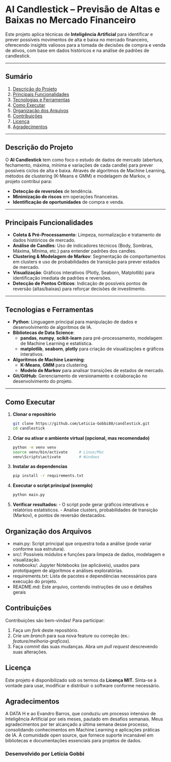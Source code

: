 # **AI Candlestick – Previsão de Altas e Baixas no Mercado Financeiro**

Este projeto aplica técnicas de **Inteligência Artificial** para identificar e prever possíveis movimentos de alta e baixa no mercado financeiro, oferecendo insights valiosos para a tomada de decisões de compra e venda de ativos, com base em dados históricos e na análise de padrões de candlestick.

---

## **Sumário**

1. [Descrição do Projeto](#descrição-do-projeto)  
2. [Principais Funcionalidades](#principais-funcionalidades)  
3. [Tecnologias e Ferramentas](#tecnologias-e-ferramentas)  
4. [Como Executar](#como-executar)  
5. [Organização dos Arquivos](#organização-dos-arquivos)  
6. [Contribuições](#contribuições)  
7. [Licença](#licença)  
8. [Agradecimentos](#agradecimentos)

---

## **Descrição do Projeto**

O **AI Candlestick** tem como foco o estudo de dados de mercado (abertura, fechamento, máxima, mínima e variações de cada candle) para prever possíveis ciclos de alta e baixa. Através de algoritmos de Machine Learning, métodos de clustering (K-Means e GMM) e modelagem de Markov, o projeto contribui para:
- **Detecção de reversões** de tendência.  
- **Minimização de riscos** em operações financeiras.  
- **Identificação de oportunidades** de compra e venda.  

---

## **Principais Funcionalidades**

- **Coleta & Pré-Processamento**: Limpeza, normalização e tratamento de dados históricos de mercado.  
- **Análise de Candles**: Uso de indicadores técnicos (Body, Sombras, Máxima, Mínima, etc.) para entender padrões dos candles.  
- **Clustering & Modelagem de Markov**: Segmentação de comportamentos em clusters e uso de probabilidades de transição para prever estados de mercado.  
- **Visualização**: Gráficos interativos (Plotly, Seaborn, Matplotlib) para identificação imediata de padrões e reversões.  
- **Detecção de Pontos Críticos**: Indicação de possíveis pontos de reversão (altas/baixas) para reforçar decisões de investimento.

---

## **Tecnologias e Ferramentas**

- **Python**: Linguagem principal para manipulação de dados e desenvolvimento de algoritmos de IA.  
- **Bibliotecas de Data Science**:  
  - **pandas**, **numpy**, **scikit-learn** para pré-processamento, modelagem de Machine Learning e estatística.  
  - **matplotlib**, **seaborn**, **plotly** para criação de visualizações e gráficos interativos.  
- **Algoritmos de Machine Learning**:  
  - **K-Means**, **GMM** para clustering.  
  - **Modelo de Markov** para analisar transições de estados de mercado.  
- **Git/GitHub**: Gerenciamento de versionamento e colaboração no desenvolvimento do projeto.

---

## **Como Executar**

1. **Clonar o repositório**  
   ```bash
   git clone https://github.com/Leticia-Gobbi88/candlestick.git
   cd candlestick
   
2. **Criar ou ativar o ambiente virtual (opcional, mas recomendado)**  
   ```bash
   python -m venv venv
   source venv/bin/activate     # Linux/Mac
   venv\Scripts\activate        # Windows
   
 3. **Instalar as dependencias**  
    ```bash
    pip install -r requirements.txt

 4. **Executar o script principal (exemplo)**  
    ```bash
    python main.py

  5. **Verificar resultados:**
    -  O script pode gerar gráficos interativos e relatórios estatísticos.
    - Analise clusters, probabilidades de transição (Markov), e pontos de reversão destacados.


## **Organização dos Arquivos**

   - main.py: Script principal que orquestra toda a análise (pode variar conforme sua estrutura).
   - src/: Possíveis módulos e funções para limpeza de dados, modelagem e visualização.
   - notebooks/: Jupyter Notebooks (se aplicáveis), usados para prototipagem de algoritmos e análises exploratórias.
   - requirements.txt: Lista de pacotes e dependências necessários para execução do projeto.
   - README.md: Este arquivo, contendo instruções de uso e detalhes gerais

## **Contribuições**

  Contribuições são bem-vindas! Para participar:

1. Faça um *fork* deste repositório.
2. Crie um *branch* para sua nova feature ou correção (ex.: *feature/melhoria-graficos*).
3. Faça *commit* das suas mudanças.
Abra um *pull request* descrevendo suas alterações.

## **Licença**

 Este projeto é disponibilizado sob os termos da **Licença MIT.** Sinta-se à vontade para usar, modificar e distribuir o software conforme necessário.

## **Agradecimentos**

A DATA H e ao Evandro Barros, que conduziu um processo intensivo de Inteligência Artificial por seis meses, pautado em desafios semanais.
Meus agradecimentos por ter alcançado a última semana desse processo, consolidando conhecimentos em Machine Learning e aplicações práticas de IA.
À comunidade open source, que fornece suporte incansável em bibliotecas e documentações essenciais para projetos de dados.
### **Desenvolvido por Letícia Gobbi**
